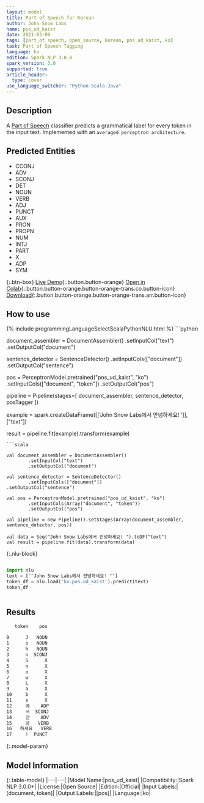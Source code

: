 ```yaml
---
layout: model
title: Part of Speech for Korean
author: John Snow Labs
name: pos_ud_kaist
date: 2021-03-09
tags: [part_of_speech, open_source, korean, pos_ud_kaist, ko]
task: Part of Speech Tagging
language: ko
edition: Spark NLP 3.0.0
spark_version: 3.0
supported: true
article_header:
  type: cover
use_language_switcher: "Python-Scala-Java"
---
```


## Description

A [Part of Speech](https://en.wikipedia.org/wiki/Part_of_speech) classifier predicts a grammatical label for every token in the input text. Implemented with an `averaged perceptron architecture`.

## Predicted Entities

- CCONJ
- ADV
- SCONJ
- DET
- NOUN
- VERB
- ADJ
- PUNCT
- AUX
- PRON
- PROPN
- NUM
- INTJ
- PART
- X
- ADP
- SYM

{:.btn-box}
[Live Demo](https://demo.johnsnowlabs.com/public/GRAMMAR_EN/){:.button.button-orange}
[Open in Colab](https://colab.research.google.com/github/JohnSnowLabs/spark-nlp-workshop/blob/master/tutorials/streamlit_notebooks/GRAMMAR_EN.ipynb){:.button.button-orange.button-orange-trans.co.button-icon}
[Download](https://s3.amazonaws.com/auxdata.johnsnowlabs.com/public/models/pos_ud_kaist_ko_3.0.0_3.0_1615292391244.zip){:.button.button-orange.button-orange-trans.arr.button-icon}

## How to use



<div class="tabs-box" markdown="1">
{% include programmingLanguageSelectScalaPythonNLU.html %}
```python

document_assembler = DocumentAssembler()
  .setInputCol("text")
  .setOutputCol("document")

sentence_detector = SentenceDetector()
  .setInputCols(["document"])
  .setOutputCol("sentence")

pos = PerceptronModel.pretrained("pos_ud_kaist", "ko")
  .setInputCols(["document", "token"])
  .setOutputCol("pos")

pipeline = Pipeline(stages=[
  document_assembler,
  sentence_detector,
  posTagger
])

example = spark.createDataFrame([['John Snow Labs에서 안녕하세요! ']], ["text"])

result = pipeline.fit(example).transform(example)


```
```scala

val document_assembler = DocumentAssembler()
        .setInputCol("text")
        .setOutputCol("document")

val sentence_detector = SentenceDetector()
        .setInputCols(["document"])
.setOutputCol("sentence")

val pos = PerceptronModel.pretrained("pos_ud_kaist", "ko")
        .setInputCols(Array("document", "token"))
        .setOutputCol("pos")

val pipeline = new Pipeline().setStages(Array(document_assembler, sentence_detector, pos))

val data = Seq("John Snow Labs에서 안녕하세요! ").toDF("text")
val result = pipeline.fit(data).transform(data)

```

{:.nlu-block}
```python

import nlu
text = [""John Snow Labs에서 안녕하세요! ""]
token_df = nlu.load('ko.pos.ud_kaist').predict(text)
token_df
    
```
</div>

## Results

```bash
   token    pos
               
0      J   NOUN
1      o   NOUN
2      h   NOUN
3      n  SCONJ
4      S      X
5      n      X
6      o      X
7      w      X
8      L      X
9      a      X
10     b      X
11     s      X
12     에    ADP
13     서  SCONJ
14     안    ADV
15     녕   VERB
16   하세요   VERB
17     !  PUNCT
```

{:.model-param}
## Model Information

{:.table-model}
|---|---|
|Model Name:|pos_ud_kaist|
|Compatibility:|Spark NLP 3.0.0+|
|License:|Open Source|
|Edition:|Official|
|Input Labels:|[document, token]|
|Output Labels:|[pos]|
|Language:|ko|